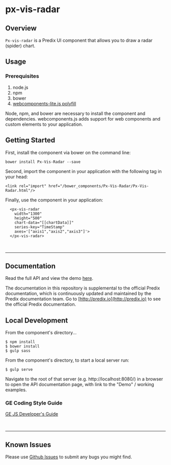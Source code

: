 # px-vis-radar

## Overview

`Px-vis-radar` is a Predix UI component that allows you to draw a radar (spider) chart.

## Usage

### Prerequisites
1. node.js
2. npm
3. bower
4. [webcomponents-lite.js polyfill](https://github.com/webcomponents/webcomponentsjs)

Node, npm, and bower are necessary to install the component and dependencies. webcomponents.js adds support for web components and custom elements to your application.

## Getting Started

First, install the component via bower on the command line:

```
bower install Px-Vis-Radar --save
```

Second, import the component in your application with the following tag in your head:

```
<link rel="import" href="/bower_components/Px-Vis-Radar/Px-Vis-Radar.html"/>
```

Finally, use the component in your application:

```
  <px-vis-radar
    width="1300"
    height="500"
    chart-data="[[chartData]]"
    series-key="TimeStamp"
    axes='["axis1","axis2","axis3"]'>
  </px-vis-radar>

```

<br />
<hr />

## Documentation

Read the full API and view the demo [here](https://predixdev.github.io/px-vis-radar).

The documentation in this repository is supplemental to the official Predix documentation, which is continuously updated and maintained by the Predix documentation team. Go to [http://predix.io](http://predix.io)  to see the official Predix documentation.


## Local Development

From the component's directory...

```
$ npm install
$ bower install
$ gulp sass
```

From the component's directory, to start a local server run:

```
$ gulp serve
```

Navigate to the root of that server (e.g. http://localhost:8080/) in a browser to open the API documentation page, with link to the "Demo" / working examples.

### GE Coding Style Guide
[GE JS Developer's Guide](https://github.com/GeneralElectric/javascript)

<br />
<hr />

## Known Issues

Please use [Github Issues](https://github.com/PredixDev/Px-Vis-Radar/issues) to submit any bugs you might find.
